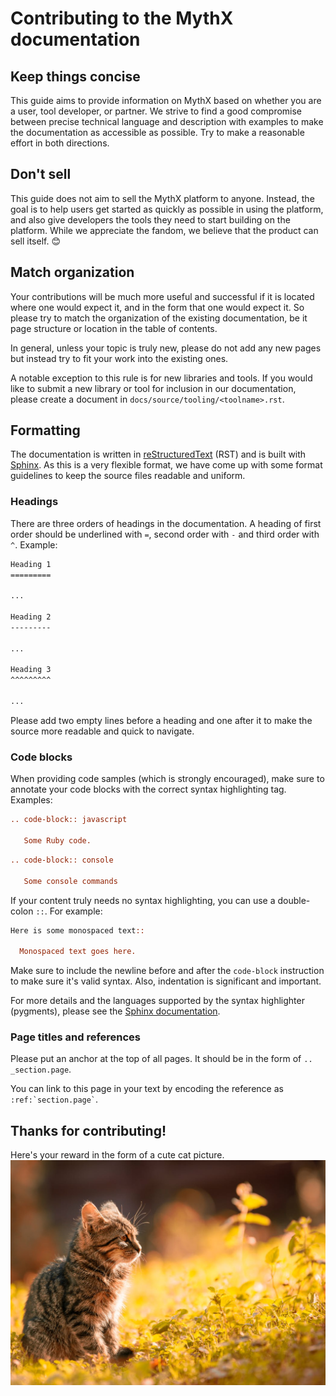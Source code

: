 # Contributing to the MythX documentation

## Keep things concise

This guide aims to provide information on MythX based on whether you are a user, tool developer, or partner. We strive to find a good compromise between precise technical language and description with examples to make the documentation as accessible as possible. Try to make a reasonable effort in both directions.

## Don't sell

This guide does not aim to sell the MythX platform to anyone. Instead, the goal is to help users get started as quickly as possible in using the platform, and also give developers the tools they need to start building on the platform. While we appreciate the fandom, we believe that the product can sell itself. :blush:

## Match organization

Your contributions will be much more useful and successful if it is located where one would expect it, and in the form that one would expect it. So please try to match the organization of the existing documentation, be it page structure or location in the table of contents.

In general, unless your topic is truly new, please do not add any new pages but instead try to fit your work into the existing ones.

A notable exception to this rule is for new libraries and tools. If you would like to submit a new library or tool for inclusion in our documentation, please create a document in `docs/source/tooling/<toolname>.rst`.

## Formatting

The documentation is written in [reStructuredText](http://docutils.sourceforge.net/docs/user/rst/quickref.html) (RST) and is built with [Sphinx](http://www.sphinx-doc.org). As this is a very flexible format, we have come up with some format guidelines to keep the source files readable and uniform.

### Headings

There are three orders of headings in the documentation. A heading of first order should be underlined with `=`, second order with `-` and third order with `^`. Example:

```reStructuredText
Heading 1
=========

...

Heading 2
---------

...

Heading 3
^^^^^^^^^

...
```

Please add two empty lines before a heading and one after it to make the source more readable and quick to navigate.

### Code blocks

When providing code samples (which is strongly encouraged), make sure to annotate your code blocks with the correct syntax highlighting tag. Examples:

```reStructuredText
.. code-block:: javascript

   Some Ruby code.
```

```reStructuredText
.. code-block:: console

   Some console commands
```

If your content truly needs no syntax highlighting, you can use a double-colon `::`. For example:

```reStructuredText
Here is some monospaced text::

  Monospaced text goes here.
```

Make sure to include the newline before and after the `code-block` instruction to make sure it's valid syntax. Also, indentation is significant and important.

For more details and the languages supported by the syntax highlighter (pygments), please see the [Sphinx documentation](http://www.sphinx-doc.org/en/1.8/markup/code.html#directive-code-block).

### Page titles and references

Please put an anchor at the top of all pages. It should be in the form of `.. _section.page`.

You can link to this page in your text by encoding the reference as `` :ref:`section.page` ``.

## Thanks for contributing!
Here's your reward in the form of a cute cat picture.
![](docs/source/_static/cat.jpeg)
